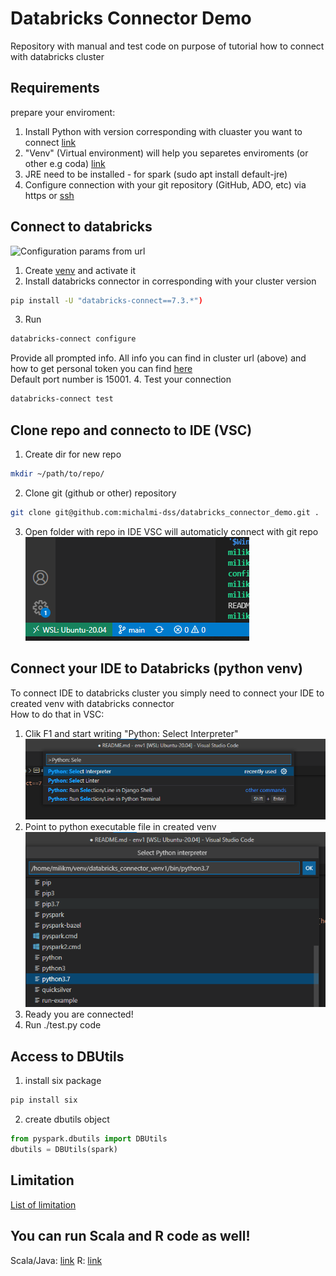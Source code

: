 # Databricks Connector Demo
Repository with manual and test code on purpose of tutorial how to connect with databricks cluster

## Requirements

prepare your enviroment:
1. Install Python with version corresponding with cluaster you want to connect [link](https://docs.microsoft.com/en-us/azure/databricks/dev-tools/databricks-connect#requirements)
2. "Venv" (Virtual environment) will help you separetes enviroments (or other e.g coda) [link](https://packaging.python.org/guides/installing-using-pip-and-virtual-environments/#installing-packages-using-pip-and-virtual-environments)
3. JRE need to be installed - for spark (sudo apt install default-jre)
4. Configure connection with your git repository (GitHub, ADO, etc) via https or [ssh](https://docs.github.com/en/authentication/connecting-to-github-with-ssh) 

## Connect to databricks

![Configuration params from url](/image/configuration_from_link.png)

1. Create [venv](https://packaging.python.org/guides/installing-using-pip-and-virtual-environments/#creating-a-virtual-environment) and activate it
2. Install databricks connector in corresponding with your cluster version 
```bash
pip install -U "databricks-connect==7.3.*")
```
3. Run 
```bash
databricks-connect configure
```
Provide all prompted info. All info you can find in cluster url (above) and how to get personal token you can find [here](https://docs.microsoft.com/en-us/azure/databricks/dev-tools/api/latest/authentication#--generate-a-personal-access-token)  
Default port number is 15001.
4. Test your connection
```bash
databricks-connect test
```

## Clone repo and connecto to IDE (VSC)

1. Create dir for new repo
```bash
mkdir ~/path/to/repo/
```
2. Clone git (github or other) repository
```bash
git clone git@github.com:michalmi-dss/databricks_connector_demo.git .
```
3. Open folder with repo in IDE
VSC will automaticly connect with git repo
![git in vsc](/image/git.png)

## Connect your IDE to Databricks (python venv)

To connect IDE to databricks cluster you simply need to connect your IDE to created venv with databricks connector  
How to do that in VSC:
1. Clik F1 and start writing "Python: Select Interpreter"
![select interpreter](/image/select_interpreter.png)
2. Point to python executable file in created venv
![selected interpreter](/image/python37_venv_interpreter.png)
3. Ready you are connected!
4. Run ./test.py code

## Access to DBUtils

1. install six package
```bash
pip install six
```
2. create dbutils object
```python
from pyspark.dbutils import DBUtils
dbutils = DBUtils(spark)
```

## Limitation

[List of limitation](https://docs.microsoft.com/en-us/azure/databricks/dev-tools/databricks-connect#limitations)

## You can run Scala and R code as well!

Scala/Java: [link](https://docs.microsoft.com/en-us/azure/databricks/dev-tools/databricks-connect#intellij-scala-or-java)
R: [link](https://docs.microsoft.com/en-us/azure/databricks/dev-tools/databricks-connect#--sparklyr-and-rstudio-desktop)